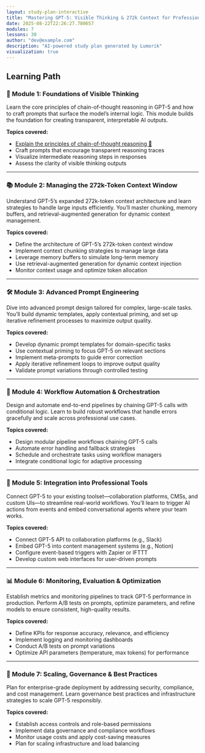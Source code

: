 ```yaml
---
layout: study-plan-interactive
title: "Mastering GPT-5: Visible Thinking & 272k Context for Professional Workflows"
date: 2025-08-22T22:26:27.780657
modules: 7
lessons: 30
author: "dev@example.com"
description: "AI-powered study plan generated by Lumorik"
visualization: true
---
```


## Learning Path

### 🧠 Module 1: Foundations of Visible Thinking

Learn the core principles of chain-of-thought reasoning in GPT-5 and how to craft prompts that surface the model’s internal logic. This module builds the foundation for creating transparent, interpretable AI outputs.

**Topics covered:**

- [Explain the principles of chain-of-thought reasoning 📖](https://lumorikllc.github.io/learn/content/00000000-0000-0000-0000-000000000000/6e4511e3-b7b7-4270-a759-f625c824381e)
- Craft prompts that encourage transparent reasoning traces
- Visualize intermediate reasoning steps in responses
- Assess the clarity of visible thinking outputs

---

### 📚 Module 2: Managing the 272k-Token Context Window

Understand GPT-5’s expanded 272k-token context architecture and learn strategies to handle large inputs efficiently. You’ll master chunking, memory buffers, and retrieval-augmented generation for dynamic context management.

**Topics covered:**

- Define the architecture of GPT-5’s 272k-token context window
- Implement context chunking strategies to manage large data
- Leverage memory buffers to simulate long-term memory
- Use retrieval-augmented generation for dynamic context injection
- Monitor context usage and optimize token allocation

---

### 🛠️ Module 3: Advanced Prompt Engineering

Dive into advanced prompt design tailored for complex, large-scale tasks. You’ll build dynamic templates, apply contextual priming, and set up iterative refinement processes to maximize output quality.

**Topics covered:**

- Develop dynamic prompt templates for domain-specific tasks
- Use contextual priming to focus GPT-5 on relevant sections
- Implement meta-prompts to guide error correction
- Apply iterative refinement loops to improve output quality
- Validate prompt variations through controlled testing

---

### 🔄 Module 4: Workflow Automation & Orchestration

Design and automate end-to-end pipelines by chaining GPT-5 calls with conditional logic. Learn to build robust workflows that handle errors gracefully and scale across professional use cases.

**Topics covered:**

- Design modular pipeline workflows chaining GPT-5 calls
- Automate error handling and fallback strategies
- Schedule and orchestrate tasks using workflow managers
- Integrate conditional logic for adaptive processing

---

### 🔗 Module 5: Integration into Professional Tools

Connect GPT-5 to your existing toolset—collaboration platforms, CMSs, and custom UIs—to streamline real-world workflows. You’ll learn to trigger AI actions from events and embed conversational agents where your team works.

**Topics covered:**

- Connect GPT-5 API to collaboration platforms (e.g., Slack)
- Embed GPT-5 into content management systems (e.g., Notion)
- Configure event-based triggers with Zapier or IFTTT
- Develop custom web interfaces for user-driven prompts

---

### 📊 Module 6: Monitoring, Evaluation & Optimization

Establish metrics and monitoring pipelines to track GPT-5 performance in production. Perform A/B tests on prompts, optimize parameters, and refine models to ensure consistent, high-quality results.

**Topics covered:**

- Define KPIs for response accuracy, relevance, and efficiency
- Implement logging and monitoring dashboards
- Conduct A/B tests on prompt variations
- Optimize API parameters (temperature, max tokens) for performance

---

### 🚀 Module 7: Scaling, Governance & Best Practices

Plan for enterprise-grade deployment by addressing security, compliance, and cost management. Learn governance best practices and infrastructure strategies to scale GPT-5 responsibly.

**Topics covered:**

- Establish access controls and role-based permissions
- Implement data governance and compliance workflows
- Monitor usage costs and apply cost-saving measures
- Plan for scaling infrastructure and load balancing

